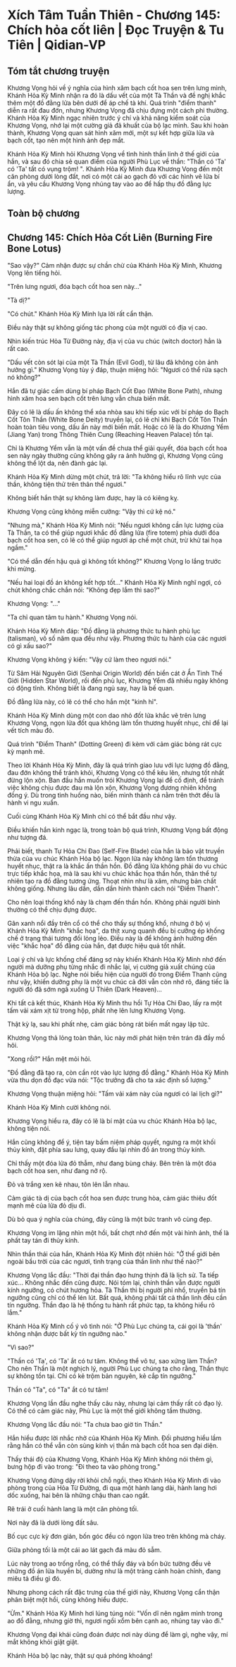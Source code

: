 # Xích Tâm Tuần Thiên - Chương 145: Chích hỏa cốt liên | Đọc Truyện & Tu Tiên | Qidian-VP



## Tóm tắt chương truyện

Khương Vọng hỏi về ý nghĩa của hình xăm bạch cốt hoa sen trên lưng mình, Khánh Hỏa Kỳ Minh nhận ra đó là dấu vết của một Tà Thần và đề nghị khắc thêm một đồ đằng lửa bên dưới để áp chế tà khí. Quá trình "điểm thanh" diễn ra rất đau đớn, nhưng Khương Vọng đã chịu đựng một cách phi thường. Khánh Hỏa Kỳ Minh ngạc nhiên trước ý chí và khả năng kiểm soát của Khương Vọng, nhớ lại một cường giả đã khuất của bộ lạc mình. Sau khi hoàn thành, Khương Vọng quan sát hình xăm mới, một sự kết hợp giữa lửa và bạch cốt, tạo nên một hình ảnh đẹp mắt.

Khánh Hỏa Kỳ Minh hỏi Khương Vọng về tình hình thần linh ở thế giới của hắn, và sau đó chia sẻ quan điểm của người Phù Lục về thần: "Thần có 'Ta' có 'Ta' tất có vụng trộm! ". Khánh Hỏa Kỳ Minh đưa Khương Vọng đến một căn phòng dưới lòng đất, nơi có một cái ao gạch đỏ với các hình vẽ lửa bí ẩn, và yêu cầu Khương Vọng nhúng tay vào ao để hấp thụ đồ đằng lực lượng.


## Toàn bộ chương

## Chương 145: Chích Hỏa Cốt Liên (Burning Fire Bone Lotus)

"Sao vậy?" Cảm nhận được sự chần chừ của Khánh Hỏa Kỳ Minh, Khương Vọng lên tiếng hỏi.

"Trên lưng ngươi, đóa bạch cốt hoa sen này…"

"Tà dị?"

"Có chút." Khánh Hỏa Kỳ Minh lựa lời rất cẩn thận.

Điều này thật sự không giống tác phong của một người có địa vị cao.

Nhìn kiến trúc Hỏa Từ Đường này, địa vị của vu chúc (witch doctor) hẳn là rất cao.

"Dấu vết còn sót lại của một Tà Thần (Evil God), từ lâu đã không còn ảnh hưởng gì." Khương Vọng tùy ý đáp, thuận miệng hỏi: "Ngươi có thể rửa sạch nó không?"

Hắn đã tự giác cấm dùng bí pháp Bạch Cốt Đạo (White Bone Path), nhưng hình xăm hoa sen bạch cốt trên lưng vẫn chưa biến mất.

Đây có lẽ là dấu ấn không thể xóa nhòa sau khi tiếp xúc với bí pháp do Bạch Cốt Tôn Thần (White Bone Deity) truyền lại, có lẽ chỉ khi Bạch Cốt Tôn Thần hoàn toàn tiêu vong, dấu ấn này mới biến mất. Hoặc có lẽ là do Khương Yểm (Jiang Yan) trong Thông Thiên Cung (Reaching Heaven Palace) tồn tại.

Chỉ là Khương Yểm vẫn là một vấn đề chưa thể giải quyết, đóa bạch cốt hoa sen này ngày thường cũng không gây ra ảnh hưởng gì, Khương Vọng cũng không thể lột da, nên đành gác lại.

Khánh Hỏa Kỳ Minh dừng một chút, trả lời: "Ta không hiểu rõ lĩnh vực của thần, không tiện thử trên thân thể ngươi."

Không biết hắn thật sự không làm được, hay là có kiêng kỵ.

Khương Vọng cũng không miễn cưỡng: "Vậy thì cứ kệ nó."

"Nhưng mà," Khánh Hỏa Kỳ Minh nói: "Nếu ngươi không cần lực lượng của Tà Thần, ta có thể giúp ngươi khắc đồ đằng lửa (fire totem) phía dưới đóa bạch cốt hoa sen, có lẽ có thể giúp ngươi áp chế một chút, trừ khử tai họa ngầm."

"Có thể dẫn đến hậu quả gì không tốt không?" Khương Vọng lo lắng trước khi mừng.

"Nếu hai loại đồ án không kết hợp tốt…" Khánh Hỏa Kỳ Minh nghĩ ngợi, có chút không chắc chắn nói: "Không đẹp lắm thì sao?"

Khương Vọng: "..."

"Ta chỉ quan tâm tu hành." Khương Vọng nói.

Khánh Hỏa Kỳ Minh đáp: "Đồ đằng là phương thức tu hành phù lục (talisman), vô số năm qua đều như vậy. Phương thức tu hành của các ngươi có gì xấu sao?"

Khương Vọng không ý kiến: "Vậy cứ làm theo ngươi nói."

Từ Sâm Hải Nguyên Giới (Senhai Origin World) đến biển cát ở Ẩn Tinh Thế Giới (Hidden Star World), rồi đến phù lục, Khương Yểm đã nhiều ngày không có động tĩnh. Không biết là đang ngủ say, hay là bế quan.

Đồ đằng lửa này, có lẽ có thể cho hắn một "kinh hỉ".

Khánh Hỏa Kỳ Minh dùng một con dao nhỏ đốt lửa khắc vẽ trên lưng Khương Vọng, ngọn lửa đốt qua không làm tổn thương huyết nhục, chỉ để lại vết tích màu đỏ.

Quá trình "Điểm Thanh" (Dotting Green) đi kèm với cảm giác bỏng rát cực kỳ mạnh mẽ.

Theo lời Khánh Hỏa Kỳ Minh, đây là quá trình giao lưu với lực lượng đồ đằng, đau đớn không thể tránh khỏi, Khương Vọng có thể kêu lên, nhưng tốt nhất đừng lộn xộn. Ban đầu hắn muốn trói Khương Vọng lại để cố định, để tránh việc không chịu được đau mà lộn xộn, Khương Vọng đương nhiên không đồng ý. Dù trong tình huống nào, biến mình thành cá nằm trên thớt đều là hành vi ngu xuẩn.

Cuối cùng Khánh Hỏa Kỳ Minh chỉ có thể bắt đầu như vậy.

Điều khiến hắn kinh ngạc là, trong toàn bộ quá trình, Khương Vọng bất động như tượng đá.

Phải biết, thanh Tự Hỏa Chi Đao (Self-Fire Blade) của hắn là bảo vật truyền thừa của vu chúc Khánh Hỏa bộ lạc. Ngọn lửa này không làm tổn thương huyết nhục, thật ra là khắc ấn thần hồn. Đồ đằng lửa không phải do vu chúc trực tiếp khắc họa, mà là sau khi vu chúc khắc họa thần hồn, thân thể tự nhiên tạo ra đồ đằng tương ứng. Thoạt nhìn như là xăm, nhưng bản chất không giống. Nhưng lâu dần, dần dần hình thành cách nói "Điểm Thanh".

Cho nên loại thống khổ này là chạm đến thần hồn. Không phải người bình thường có thể chịu đựng được.

Gân xanh nổi đầy trên cổ có thể cho thấy sự thống khổ, nhưng ở bộ vị Khánh Hỏa Kỳ Minh "khắc họa", da thịt xung quanh đều bị cưỡng ép khống chế ở trạng thái tương đối lỏng lẻo. Điều này là để không ảnh hưởng đến việc "khắc họa" đồ đằng của hắn, đạt được hiệu quả tốt nhất.

Loại ý chí và lực khống chế đáng sợ này khiến Khánh Hỏa Kỳ Minh nhớ đến người mà dưỡng phụ từng nhắc đi nhắc lại, vị cường giả xuất chúng của Khánh Hỏa bộ lạc. Nghe nói biểu hiện của người đó trong Điểm Thanh cũng như vậy, khiến dưỡng phụ là một vu chúc cả đời vẫn còn nhớ rõ, đáng tiếc là người đó đã sớm ngã xuống U Thiên (Dark Heaven)…

Khi tất cả kết thúc, Khánh Hỏa Kỳ Minh thu hồi Tự Hỏa Chi Đao, lấy ra một tấm vải xám xịt từ trong hộp, phất nhẹ lên lưng Khương Vọng.

Thật kỳ lạ, sau khi phất nhẹ, cảm giác bỏng rát biến mất ngay lập tức.

Khương Vọng thả lỏng toàn thân, lúc này mới phát hiện trên trán đã đầy mồ hôi.

"Xong rồi?" Hắn mệt mỏi hỏi.

"Đồ đằng đã tạo ra, còn cần rót vào lực lượng đồ đằng." Khánh Hỏa Kỳ Minh vừa thu dọn đồ đạc vừa nói: "Tộc trưởng đã cho ta xác định số lượng."

Khương Vọng thuận miệng hỏi: "Tấm vải xám này của ngươi có lai lịch gì?"

Khánh Hỏa Kỳ Minh cười không nói.

Khương Vọng hiểu ra, đây có lẽ là bí mật của vu chúc Khánh Hỏa bộ lạc, không tiện nói.

Hắn cũng không để ý, tiện tay bấm niệm pháp quyết, ngưng ra một khối thủy kính, đặt phía sau lưng, quay đầu lại nhìn đồ án trong thủy kính.

Chỉ thấy một đóa lửa đỏ thẫm, như đang bùng cháy. Bên trên là một đóa bạch cốt hoa sen, như đang nở rộ.

Đỏ và trắng xen kẽ nhau, tôn lên lẫn nhau.

Cảm giác tà dị của bạch cốt hoa sen được trung hòa, cảm giác thiêu đốt mạnh mẽ của lửa đỏ dịu đi.

Dù bỏ qua ý nghĩa của chúng, đây cũng là một bức tranh vô cùng đẹp.

Khương Vọng im lặng nhìn một hồi, bất chợt nhớ đến một vài hình ảnh, thế là phất tay tán đi thủy kính.

Nhìn thần thái của hắn, Khánh Hỏa Kỳ Minh đột nhiên hỏi: "Ở thế giới bên ngoài bầu trời của các ngươi, tình trạng của thần linh như thế nào?"

Khương Vọng lắc đầu: "Thời đại thần đạo hưng thịnh đã là lịch sử. Ta tiếp xúc… Không nhắc đến cũng được. Nói tóm lại, chính thần vẫn được người kính ngưỡng, có chút hương hỏa. Tà Thần thì bị người phỉ nhổ, truyền bá tín ngưỡng cũng chỉ có thể lén lút. Bất quá, không phải tất cả thần linh đều cần tín ngưỡng. Thần đạo là hệ thống tu hành rất phức tạp, ta không hiểu rõ lắm."

Khánh Hỏa Kỳ Minh cố ý vô tình nói: "Ở Phù Lục chúng ta, cái gọi là 'thần' không nhận được bất kỳ tín ngưỡng nào."

"Vì sao?"

"Thần có 'Ta', có 'Ta' ắt có tư tâm. Không thể vô tư, sao xứng làm Thần? Cho nên Thần là một nghịch lý, người Phù Lục chúng ta cho rằng, Thần thực sự không tồn tại. Chỉ có kẻ trộm bản nguyên, kẻ cắp tín ngưỡng."

Thần có "Ta", có "Ta" ắt có tư tâm!

Khương Vọng lần đầu nghe thấy câu này, nhưng lại cảm thấy rất có đạo lý. Có thể có cảm giác này, Phù Lục là một thế giới không tầm thường.

Khương Vọng lắc đầu nói: "Ta chưa bao giờ tin Thần."

Hắn hiểu được lời nhắc nhở của Khánh Hỏa Kỳ Minh. Đối phương hiểu lầm rằng hắn có thể vẫn còn sùng kính vị thần mà bạch cốt hoa sen đại diện.

Thấy thái độ của Khương Vọng, Khánh Hỏa Kỳ Minh không nói thêm gì, bưng hộp đi vào trong: "Đi theo ta vào phòng trong."

Khương Vọng đứng dậy rời khỏi chỗ ngồi, theo Khánh Hỏa Kỳ Minh đi vào phòng trong của Hỏa Từ Đường, đi qua một hành lang dài, hành lang hơi dốc xuống, hai bên là những chậu than cao ngất.

Rẽ trái ở cuối hành lang là một căn phòng tối.

Nơi này đã là dưới lòng đất sâu.

Bố cục cực kỳ đơn giản, bốn góc đều có ngọn lửa treo trên không mà cháy.

Giữa phòng tối là một cái ao lát gạch đá màu đỏ sẫm.

Lúc này trong ao trống rỗng, có thể thấy đáy và bốn bức tường đều vẽ những đồ án lửa huyền bí, dường như là một tràng cảnh hoàn chỉnh, đang miêu tả điều gì đó.

Nhưng phong cách rất đặc trưng của thế giới này, Khương Vọng cẩn thận phân biệt một hồi, cũng không hiểu được.

"Ừm." Khánh Hỏa Kỳ Minh hơi lúng túng nói: "Vốn dĩ nên ngâm mình trong ao đồ đằng, nhưng giờ thì, ngươi ngồi xổm bên cạnh ao, nhúng tay vào đi."

Khương Vọng đại khái cũng đoán được nơi này dùng để làm gì, nghe vậy, mí mắt không khỏi giật giật.

Khánh Hỏa bộ lạc này, thật sự quá phóng khoáng!
